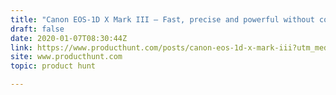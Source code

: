 ```yaml
---
title: "Canon EOS-1D X Mark III — Fast, precise and powerful without compromising quality"
draft: false
date: 2020-01-07T08:30:44Z
link: https://www.producthunt.com/posts/canon-eos-1d-x-mark-iii?utm_medium=RSS&utm_source=hune
site: www.producthunt.com
topic: product hunt  

---
```

